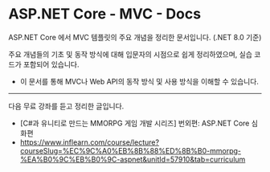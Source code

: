 # ASP.NET Core - MVC - Docs
ASP.NET Core 에서 MVC 템플릿의 주요 개념을 정리한 문서입니다. (.NET 8.0 기준)

주요 개념들의 기초 및 동작 방식에 대해 입문자의 시점으로 쉽게 정리하였으며, 실습 코드가 포함되어 있습니다.

-   이 문서를 통해 MVC나 Web API의 동작 방식 및 사용 방식을 이해할 수 있습니다.

---
다음 무료 강좌를 듣고 정리한 글입니다.

-   [C#과 유니티로 만드는 MMORPG 게임 개발 시리즈] 번외편: ASP.NET Core 심화편
-   https://www.inflearn.com/course/lecture?courseSlug=%EC%9C%A0%EB%8B%88%ED%8B%B0-mmorpg-%EA%B0%9C%EB%B0%9C-aspnet&unitId=57910&tab=curriculum
